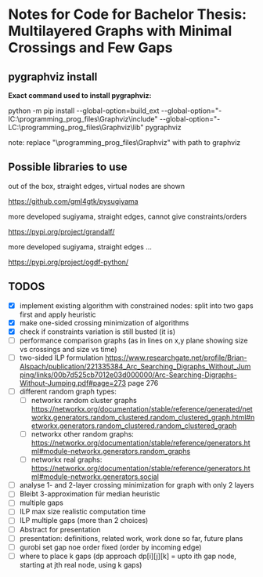 # Notes for Code for Bachelor Thesis: Multilayered Graphs with Minimal Crossings and Few Gaps

## pygraphviz install

**Exact command used to install pygraphviz:**

python -m pip install --global-option=build_ext --global-option="-IC:\programming_prog_files\Graphviz\include" --global-option="-LC:\programming_prog_files\Graphviz\lib" pygraphviz

note: replace "\programming_prog_files\Graphviz" with path to graphviz

## Possible libraries to use

out of the box, straight edges, virtual nodes are shown

https://github.com/gml4gtk/pysugiyama

more developed sugiyama, straight edges, cannot give constraints/orders

https://pypi.org/project/grandalf/

more developed sugiyama, straight edges ...

https://pypi.org/project/ogdf-python/

## TODOS

- [x] implement existing algorithm with constrained nodes: split into two gaps first and apply heuristic
- [x] make one-sided crossing minimization of algorithms
- [x] check if constraints variation is still busted (it is)
- [ ] performance comparison graphs (as in lines on x,y plane showing size vs crossings and size vs time)
- [ ] two-sided ILP formulation
      https://www.researchgate.net/profile/Brian-Alspach/publication/221335384_Arc_Searching_Digraphs_Without_Jumping/links/00b7d525cb7012e03d000000/Arc-Searching-Digraphs-Without-Jumping.pdf#page=273
      page 276
- [ ] different random graph types:
  - [ ] networkx random cluster graphs https://networkx.org/documentation/stable/reference/generated/networkx.generators.random_clustered.random_clustered_graph.html#networkx.generators.random_clustered.random_clustered_graph
  - [ ] networkx other random graphs: https://networkx.org/documentation/stable/reference/generators.html#module-networkx.generators.random_graphs
  - [ ] networkx real graphs: https://networkx.org/documentation/stable/reference/generators.html#module-networkx.generators.social
- [ ] analyse 1- and 2-layer crossing minimization for graph with only 2 layers
- [ ] Bleibt 3-approximation für median heuristic
- [ ] multiple gaps
- [ ] ILP max size realistic computation time
- [ ] ILP multiple gaps (more than 2 choices)
- [ ] Abstract for presentation
- [ ] presentation: definitions, related work, work done so far, future plans
- [ ] gurobi set gap noe order fixed (order by incoming edge)
- [ ] where to place k gaps (dp approach dp[i][j][k] = upto ith gap node, starting at jth real node, using k gaps)
